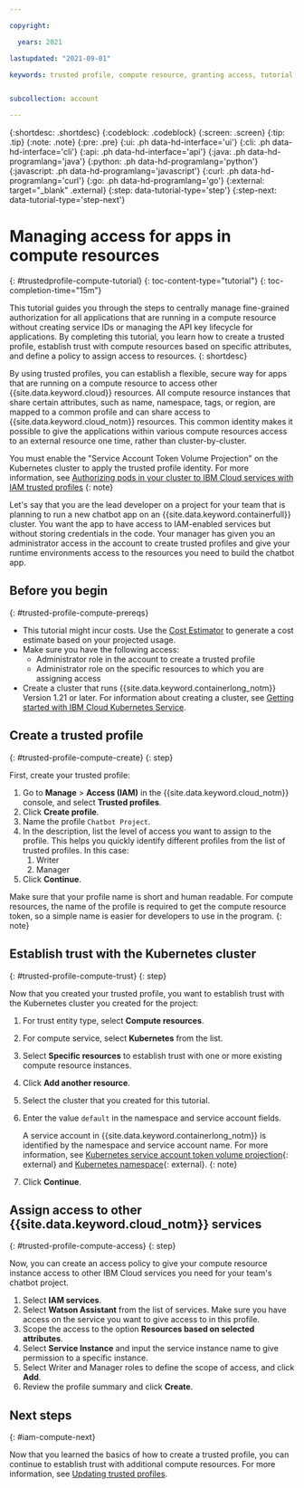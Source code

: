 ```yaml
---

copyright:

  years: 2021

lastupdated: "2021-09-01"

keywords: trusted profile, compute resource, granting access, tutorial, IAM trusted profile, trust relationship, establish trust, trust policy, trusted entity, assume access, apply access


subcollection: account

---
```


{:shortdesc: .shortdesc}
{:codeblock: .codeblock}
{:screen: .screen}
{:tip: .tip}
{:note: .note}
{:pre: .pre}
{:ui: .ph data-hd-interface='ui'}
{:cli: .ph data-hd-interface='cli'}
{:api: .ph data-hd-interface='api'}
{:java: .ph data-hd-programlang='java'}
{:python: .ph data-hd-programlang='python'}
{:javascript: .ph data-hd-programlang='javascript'}
{:curl: .ph data-hd-programlang='curl'}
{:go: .ph data-hd-programlang='go'}
{:external: target="_blank" .external}
{:step: data-tutorial-type='step'}
{:step-next: data-tutorial-type='step-next'}

# Managing access for apps in compute resources
{: #trustedprofile-compute-tutorial}
{: toc-content-type="tutorial"} 
{: toc-completion-time="15m"}

This tutorial guides you through the steps to centrally manage fine-grained authorization for all applications that are running in a compute resource without creating service IDs or managing the API key lifecycle for applications. By completing this tutorial, you learn how to create a trusted profile, establish trust with compute resources based on specific attributes, and define a policy to assign access to resources.
{: shortdesc}

By using trusted profiles, you can establish a flexible, secure way for apps that are running on a compute resource to access other {{site.data.keyword.cloud}} resources. All compute resource instances that share certain attributes, such as name, namespace, tags, or region, are mapped to a common profile and can share access to {{site.data.keyword.cloud_notm}} resources. This common identity makes it possible to give the applications within various compute resources access to an external resource one time, rather than cluster-by-cluster.

You must enable the "Service Account Token Volume Projection" on the Kubernetes cluster to apply the trusted profile identity. For more information, see [Authorizing pods in your cluster to IBM Cloud services with IAM trusted profiles](/docs/containers?topic=containers-pod-iam-identity&interface=ui)
{: note}

Let's say that you are the lead developer on a project for your team that is planning to run a new chatbot app on an {{site.data.keyword.containerfull}} cluster. You want the app to have access to IAM-enabled services but without storing credentials in the code. Your manager has given you an administrator access in the account to create trusted profiles and give your runtime environments access to the resources you need to build the chatbot app.

## Before you begin
{: #trusted-profile-compute-prereqs}

* This tutorial might incur costs. Use the [Cost Estimator](https://{DomainName}/estimator/review) to generate a cost estimate based on your projected usage.
* Make sure you have the following access:
   * Administrator role in the account to create a trusted profile
   * Administrator role on the specific resources to which you are assigning access
* Create a cluster that runs {{site.data.keyword.containerlong_notm}} Version 1.21 or later. For information about creating a cluster, see [Getting started with IBM Cloud Kubernetes Service](/docs/containers?topic=containers-getting-started).

## Create a trusted profile
{: #trusted-profile-compute-create}
{: step}

First, create your trusted profile:

1. Go to **Manage** > **Access (IAM)** in the {{site.data.keyword.cloud_notm}} console, and select **Trusted profiles**.
2. Click **Create profile**.
3. Name the profile `Chatbot Project`.
4. In the description, list the level of access you want to assign to the profile. This helps you quickly identify different profiles from the list of trusted profiles. In this case:
   1. Writer 
   2. Manager
5. Click **Continue**.

Make sure that your profile name is short and human readable. For compute resources, the name of the profile is required to get the compute resource token, so a simple name is easier for developers to use in the program.
{: note}

## Establish trust with the Kubernetes cluster 
{: #trusted-profile-compute-trust}
{: step}

Now that you created your trusted profile, you want to establish trust with the Kubernetes cluster you created for the project:

1. For trust entity type, select **Compute resources**.
2. For compute service, select **Kubernetes** from the list.
3. Select **Specific resources** to establish trust with one or more existing compute resource instances.
4. Click **Add another resource**.
5. Select the cluster that you created for this tutorial. 
6. Enter the value `default` in the namespace and service account fields. 

   A service account in {{site.data.keyword.containerlong_notm}} is identified by the namespace and service account name. For more information, see [Kubernetes service account token volume projection](https://kubernetes.io/docs/tasks/configure-pod-container/configure-service-account/#service-account-token-volume-projection){: external} and [Kubernetes namespace](https://kubernetes.io/docs/concepts/overview/working-with-objects/namespaces/){: external}. 
   {: note}

5. Click **Continue**.

## Assign access to other {{site.data.keyword.cloud_notm}} services
{: #trusted-profile-compute-access}
{: step}

Now, you can create an access policy to give your compute resource instance access to other IBM Cloud services you need for your team's chatbot project. 

1. Select **IAM services**.
2. Select **Watson Assistant** from the list of services. Make sure you have access on the service you want to give access to in this profile.
3. Scope the access to the option **Resources based on selected attributes**. 
4. Select **Service Instance** and input the service instance name to give permission to a specific instance.
5. Select Writer and Manager roles to define the scope of access, and click **Add**.
6. Review the profile summary and click **Create**.  

## Next steps
{: #iam-compute-next}

Now that you learned the basics of how to create a trusted profile, you can continue to establish trust with additional compute resources. For more information, see [Updating trusted profiles](/docs/account?topic=account-trusted-profile-update).
